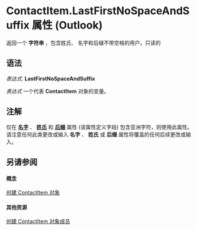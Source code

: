 
# ContactItem.LastFirstNoSpaceAndSuffix 属性 (Outlook)

返回一个 **字符串** ，包含姓氏、 名字和后缀不带空格的用户。只读的


## 语法

 _表达式_. **LastFirstNoSpaceAndSuffix**

 _表达式_ 一个代表 **ContactItem** 对象的变量。


## 注解

仅在 **[名字](403b5e5a-037b-cf21-efc2-2bd2a80c3789.md)** 、 **[姓氏](430682f6-a230-887b-404b-a71989121fa2.md)** 和 **[后缀](edb92ed2-c42d-9f0d-b67a-e58ccd72ea0f.md)** 属性 (该属性定义字段) 包含亚洲字符，则使用此属性。请注意任何此类更改或输入 **名字** 、 **姓氏** 或 **后缀** 属性将覆盖的任何后续更改或输入。


## 另请参阅


#### 概念


[创建 ContactItem 对象](8e32093c-a678-f1fd-3f35-c2d8994d166f.md)
#### 其他资源


[创建 ContactItem 对象成员](a8b13369-4c87-02aa-e62a-1f3067e559fa.md)